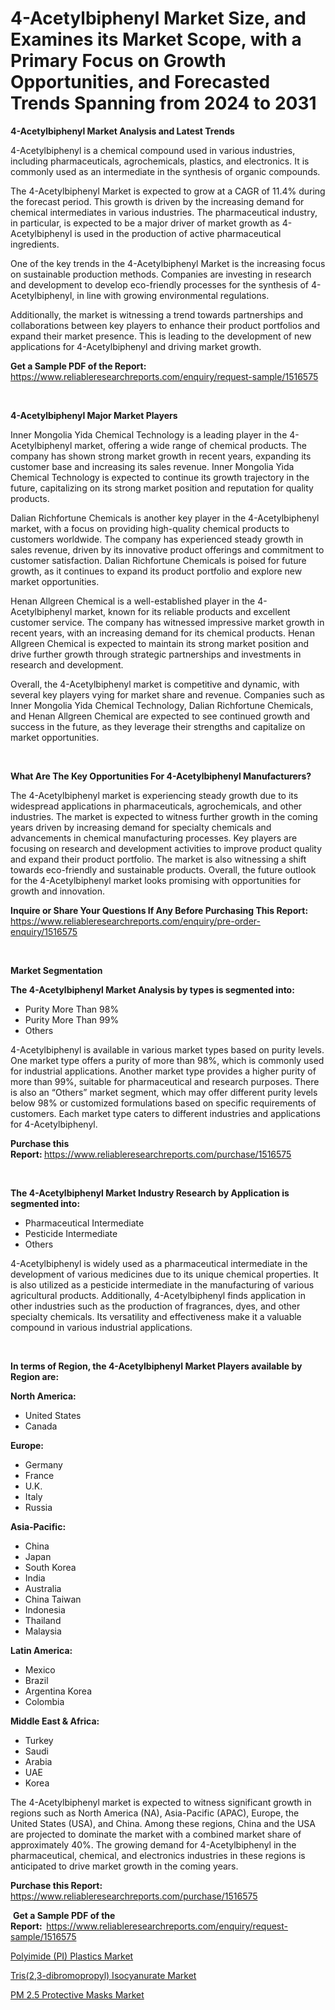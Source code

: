 <p><h1>4-Acetylbiphenyl Market Size, and Examines its Market Scope, with a Primary Focus on Growth Opportunities, and Forecasted Trends Spanning from 2024 to 2031</h1></p><p><strong>4-Acetylbiphenyl Market Analysis and Latest Trends</strong></p>
<p><p>4-Acetylbiphenyl is a chemical compound used in various industries, including pharmaceuticals, agrochemicals, plastics, and electronics. It is commonly used as an intermediate in the synthesis of organic compounds.</p><p>The 4-Acetylbiphenyl Market is expected to grow at a CAGR of 11.4% during the forecast period. This growth is driven by the increasing demand for chemical intermediates in various industries. The pharmaceutical industry, in particular, is expected to be a major driver of market growth as 4-Acetylbiphenyl is used in the production of active pharmaceutical ingredients.</p><p>One of the key trends in the 4-Acetylbiphenyl Market is the increasing focus on sustainable production methods. Companies are investing in research and development to develop eco-friendly processes for the synthesis of 4-Acetylbiphenyl, in line with growing environmental regulations.</p><p>Additionally, the market is witnessing a trend towards partnerships and collaborations between key players to enhance their product portfolios and expand their market presence. This is leading to the development of new applications for 4-Acetylbiphenyl and driving market growth.</p></p>
<p><strong>Get a Sample PDF of the Report:&nbsp;</strong> <a href="https://www.reliableresearchreports.com/enquiry/request-sample/1516575">https://www.reliableresearchreports.com/enquiry/request-sample/1516575</a></p>
<p>&nbsp;</p>
<p><strong>4-Acetylbiphenyl Major Market Players</strong></p>
<p><p>Inner Mongolia Yida Chemical Technology is a leading player in the 4-Acetylbiphenyl market, offering a wide range of chemical products. The company has shown strong market growth in recent years, expanding its customer base and increasing its sales revenue. Inner Mongolia Yida Chemical Technology is expected to continue its growth trajectory in the future, capitalizing on its strong market position and reputation for quality products.</p><p>Dalian Richfortune Chemicals is another key player in the 4-Acetylbiphenyl market, with a focus on providing high-quality chemical products to customers worldwide. The company has experienced steady growth in sales revenue, driven by its innovative product offerings and commitment to customer satisfaction. Dalian Richfortune Chemicals is poised for future growth, as it continues to expand its product portfolio and explore new market opportunities.</p><p>Henan Allgreen Chemical is a well-established player in the 4-Acetylbiphenyl market, known for its reliable products and excellent customer service. The company has witnessed impressive market growth in recent years, with an increasing demand for its chemical products. Henan Allgreen Chemical is expected to maintain its strong market position and drive further growth through strategic partnerships and investments in research and development.</p><p>Overall, the 4-Acetylbiphenyl market is competitive and dynamic, with several key players vying for market share and revenue. Companies such as Inner Mongolia Yida Chemical Technology, Dalian Richfortune Chemicals, and Henan Allgreen Chemical are expected to see continued growth and success in the future, as they leverage their strengths and capitalize on market opportunities.</p></p>
<p>&nbsp;</p>
<p><strong>What Are The Key Opportunities For 4-Acetylbiphenyl Manufacturers?</strong></p>
<p><p>The 4-Acetylbiphenyl market is experiencing steady growth due to its widespread applications in pharmaceuticals, agrochemicals, and other industries. The market is expected to witness further growth in the coming years driven by increasing demand for specialty chemicals and advancements in chemical manufacturing processes. Key players are focusing on research and development activities to improve product quality and expand their product portfolio. The market is also witnessing a shift towards eco-friendly and sustainable products. Overall, the future outlook for the 4-Acetylbiphenyl market looks promising with opportunities for growth and innovation.</p></p>
<p><strong>Inquire or Share Your Questions If Any Before Purchasing This Report:</strong> <a href="https://www.reliableresearchreports.com/enquiry/pre-order-enquiry/1516575">https://www.reliableresearchreports.com/enquiry/pre-order-enquiry/1516575</a></p>
<p>&nbsp;</p>
<p><strong>Market Segmentation</strong></p>
<p><strong>The 4-Acetylbiphenyl Market Analysis by types is segmented into:</strong></p>
<p><ul><li>Purity More Than 98%</li><li>Purity More Than 99%</li><li>Others</li></ul></p>
<p><p>4-Acetylbiphenyl is available in various market types based on purity levels. One market type offers a purity of more than 98%, which is commonly used for industrial applications. Another market type provides a higher purity of more than 99%, suitable for pharmaceutical and research purposes. There is also an “Others” market segment, which may offer different purity levels below 98% or customized formulations based on specific requirements of customers. Each market type caters to different industries and applications for 4-Acetylbiphenyl.</p></p>
<p><strong>Purchase this Report:&nbsp;</strong><a href="https://www.reliableresearchreports.com/purchase/1516575">https://www.reliableresearchreports.com/purchase/1516575</a></p>
<p>&nbsp;</p>
<p><strong>The 4-Acetylbiphenyl Market Industry Research by Application is segmented into:</strong></p>
<p><ul><li>Pharmaceutical Intermediate</li><li>Pesticide Intermediate</li><li>Others</li></ul></p>
<p><p>4-Acetylbiphenyl is widely used as a pharmaceutical intermediate in the development of various medicines due to its unique chemical properties. It is also utilized as a pesticide intermediate in the manufacturing of various agricultural products. Additionally, 4-Acetylbiphenyl finds application in other industries such as the production of fragrances, dyes, and other specialty chemicals. Its versatility and effectiveness make it a valuable compound in various industrial applications.</p></p>
<p>&nbsp;</p>
<p><strong>In terms of Region, the 4-Acetylbiphenyl Market Players available by Region are:</strong></p>
<p>
    <p> <strong> North America: </strong>
        <ul>
            <li>United States</li>
            <li>Canada</li>
        </ul>
        </p> 
    <p> <strong> Europe: </strong>
        <ul>
            <li>Germany</li>
            <li>France</li>
            <li>U.K.</li>
            <li>Italy</li>
            <li>Russia</li>
        </ul>
        </p> 
    <p> <strong> Asia-Pacific: </strong>
        <ul>
            <li>China</li>
            <li>Japan</li>
            <li>South Korea</li>
            <li>India</li>
            <li>Australia</li>
            <li>China Taiwan</li>
            <li>Indonesia</li>
            <li>Thailand</li>
            <li>Malaysia</li>
        </ul>
        </p> 
    <p> <strong> Latin America: </strong>
        <ul>
            <li>Mexico</li>
            <li>Brazil</li>
            <li>Argentina Korea</li>
            <li>Colombia</li>
        </ul>
        </p> 
    <p> <strong> Middle East & Africa: </strong>
        <ul>
            <li>Turkey</li>
            <li>Saudi</li>
            <li>Arabia</li>
            <li>UAE</li>
            <li>Korea</li>
        </ul>
    </p>
    </p>
<p><p>The 4-Acetylbiphenyl market is expected to witness significant growth in regions such as North America (NA), Asia-Pacific (APAC), Europe, the United States (USA), and China. Among these regions, China and the USA are projected to dominate the market with a combined market share of approximately 40%. The growing demand for 4-Acetylbiphenyl in the pharmaceutical, chemical, and electronics industries in these regions is anticipated to drive market growth in the coming years.</p></p>
<p><strong>Purchase this Report: </strong><a href="https://www.reliableresearchreports.com/purchase/1516575">https://www.reliableresearchreports.com/purchase/1516575</a></p>
<p>&nbsp;<strong>Get a Sample PDF of the Report:&nbsp;&nbsp;</strong><a href="https://www.reliableresearchreports.com/enquiry/request-sample/1516575">https://www.reliableresearchreports.com/enquiry/request-sample/1516575</a></p>
<p><strong></strong></p>
<p><p><a href="https://view.publitas.com/reportprime-1/polyimide-pi-plastics-market-size-and-growth-market-segmentation-regional-and-country-breakdowns-and-market-trends-for-period-from-2024-2031/">Polyimide (PI) Plastics Market</a></p><p><a href="https://github.com/ruddyyedelwadw/Market-Research-Report-List-1/blob/main/tris23-dibromopropyl-isocyanurate-market.md">Tris(2,3-dibromopropyl) Isocyanurate Market</a></p><p><a href="https://view.publitas.com/reportprime-1/pm-2-5-protective-masks-market-research-report-the-key-to-successful-business-strategy-forecasted-for-period-from-2024-2031/">PM 2.5 Protective Masks Market</a></p></p>